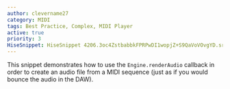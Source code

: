 ```yaml
---
author: clevername27
category: MIDI
tags: Best Practice, Complex, MIDI Player
active: true
priority: 3
HiseSnippet: HiseSnippet 4206.3oc4ZstbabbkFPRPwDI1wopjZ+S9QaVoVOvgYD.srcVqRkDI.nHrIEQHnshrKGklyz.XjFL8jYZPPrtzV6SSdNxiPp7Dr09D32fjuS28bC.hVKqMIZqkkHEPe4zma824xLCSjdhzTYRs5ac1xXQs5+nFiVFol1cJOHp1fd0p+NM5J8Er9WxmEGJps+xXdZpvuV8527QzZpu0spo+46dv97PdjmnXnZ09RYfm3nfYAphQG9vOOHL7.tu3rfYkV8ce3.OYTWYnbN3ma1ncsXt2K3SDOlSK6FMpU+188CTxjQJtRjVq9s1W5ubzT4hHy5+xfzfyAShuzo1HPHyvGHC8INlFsV2oAg9Cyj6zZ0p2XXgV3lFsvOswwA9A4iWnMdW8DrhcTVeT+FUYuaVg85Tl8ZWh81.KciRrzOHyvnYoP9RQh0vb7fdCXlQ5TgQ5NOIQDoFI9CyEULHe2CrScVBTskG+HoLteDGrme4gIpeNV5nXQ0IpeyWaYsyUJq0Hw5ffPAI20y9BVMIivl2iq30pOswmbW2ny93O+W28zwGenq6yOZ3nylbvScwOG3Nz0s2E2M5eu2WbY5AXjK9JW2AG878Fe7K5e34teU2g6s+iNxcO2mO7yF8zKcG8T2O4W94z1N+K9MG9gW7Q2sydQ+13G4ViNbi+1unw2N7zS9r9cO6YGbxQ85e5K8SlO6YSv+lmp3W3NKfT1jO7nfIQb07Drqa+34y1mCAqjt5wxYAXd8sL6fu6C6Ih1zvjc.5zDU4aQFiSE8+YhYwxhA9cOrVIWlaYbY9IMF4kDDqJlgzo+vFChThjwbup2lMqs1M94+7F24C9.1dy8CjL3q3KRXBys+lMeRRfRIhXmujsOtDy5eAOJk4vi7YogASlpBWh8.ZCwR3SKq6zjfTkLdJ6PHUsZ17roAorznf3Xgh4KlIiRUIjSDCdOLkjMOUvTSAjSzjfHgqgEzriSKlGOLjbHYAQLYBwaXGmKmC2b8lRs97L4XFmkFDMArs9hRr9hBsbNiqEtwvV6ZYH7ONCrwTrjz.HrAiCf.P7hGG+gjvkx4r3D443VxRVDtPPDiVqXFtRg8OCBMySR61CRDzIKSUhYrfw58NkegfMadnJHtJSkxVLMvaJXdbJfEBRXyfACPezI3GLdrftzx7nKOrTHs9rIhHQB48.0OzEpobkgSCTueJrAfMlQZNMSNUJeAQ3Yr4wM0ZfIgPNBYPyGkFKSTf4h7CgvyMrPD64vK2vQPORdj5onOKiKXO5XWPdB.5VkHCYv9vpHZXARXPZ07CtSylcwpfj3Ni+BwAI3K49hN61o8NrNeb6V2qYy6bG1if2AYngEjEyiDgjeEoFfqraSOxqgcAOgAPtuLPrfceVFs499CoM3rscts2gAR+uQT1NhapP4r8h.e0TLIN4RGpeB+pOQsqXOrpIPcsoi0Nm4X+vcAsKukMd1qu.nGkK5Z81SwJ2tK7pdQJ6ekcn7BPcKKumu1dUVmWlYKBZ.VUGZ2chPULpy1kihjQzPI2P0GcLiP8dQfxb.zUF13D4L8rD1gJE3skNvwAIopLXbblEGU1ASSbDvDbZ80c9l60rzB.0nIcpPicfS5b6e2jp5XItjlonbFCj.UfLxQbALJsXM+1laovEbWeDGwcJo4.Somz7s6YmOQDif7fovQrETAcmJ.JyhoBMj.Is3XRv0jTlGYHvEKYD6TC93RgRuImAQDLh.2r.PwyEdJFQb1B4bbw8bg8VF8Q.il.RRt2Dw+8BSv2eOswXQhZYqlaAbCib3ZORHOa8s3WLiSPZOwX.P56THe.rIlzYsvl2BR9VDScFHu3RbbQfszFPsKdNRp9564zZDdyITKd5xHuo31Izr.oygOVspJvGLYL3G6QPyMVaqRkUPl8EgBkAYl3MywuPjidlg0GxmctOm.Q7DwJZFJvjk5gRvqjyU.oh.VcDlOi80KR63clrm4ztOacMBYU0Dyjji9PI0vDx.7ECrH0tL7IfAP9ZDS3IiWlKbPG4wyX3d68DihSKIbOJ.qNbfxkNHMCnQM6a07DSPdsavZk4gm46x95bY4abZoMiao+CfZRkHlUbB4otcu9G0+r9rsY+xBg2UIGovzSbZ2BtxztJlyXMni7jjdAHFABerzwrrWp+uWheEgohRtOGNXTeJgWD0hsa61s+T7EQrItv6AcxXJnGBukPVOh8nnEJSHQnPHjdnUXb3u.qD7cDIIxDBzXcI58XOEwIybNzN8zsLaVHZXA2syXzW17kV3p6++jeX6OWo.QwAru.le6cXnxZVBFyrnNUw2MC5rscRC.OgeaGvfbqvkMBu1P2sWc5fzikjxgmrb6bTsJqHE4ILHBZY7MrjwbXPVcMqD+nzbcMAhyQDkQ1IsSfkGDEBfiB+sUWhCkCiLBL4NPYDBNj8sFTwAi0d+maTg.YKFbIRf7+9+7OZfqxWt1k0rCddVYIzVnfK1cn2Ro..Ao8mEqfKI68tuQ0nozVVWwII7y0muFTjEhfHEAiJE.jVtAzPuPJXyZQh5mMiw+uBVIkPjNqW5CoHmIKFEHilfFXtwEiFIU5LNoArTJOQTHwXZJEZOJ6XtpZdpzEoXYZ.YH1APiuOvTnwvgtHPM0RMNoMhLIUFhpA.PUIT1wAWpg7n8iDLACMiGMGN.KAVoNJDm4fL87kyxPr0Zqrr3r7DhFtTe1VIIiGcKYBFKTHQUMdNJ7IMqvGl7bSzNMvr27PtE0uD4TTMmElFkovo0LLUJnxBNY1QnHZhZJAuaVhqsVKyRLS9AklMq9pUl2IaAkJAicG1cca25UPIa8W2qjd3wvh+o5r58kQuuZs.ZZ8KAvSwCAD4Lt9lVt2pkzVpY0d.bDN.IhR4EXySe+gGaoFnkEODKwsj5LEJFaISPKNRWvV5AxjeybN4MuufqRcLxVqbIwrWJkd88gBR3gjXThiMNHGRMPIwZKxWLA1PEZ57gstGq7OT1ScWaocQtOT5wcJuZxihP0QoM5YWeWFDITYBL1mClf1N4+J8QtYW4F9RBJBgAum9Xn5RHE5B9RXxVDstnP9yJn1bTo4rHsQ0qzQl9MGgwMdd5TmbR1pr2hMMQcNyT5qZ61FpuMmX6v5dxwCOYT+Se1oEymgo25dakGB7ZDAzFGLOtG6.af.MozkCmGZ.elxzxTKuNU.gFl3iZ2lMKEPP.JTCGRWE73QT5qWD3C4j9zDJ5.JiKwksVPmqR.YN3FgF62DD4QVfeb4pHMv76Re1nSdr8JDoXM9zAoGDDEjNEb98oIcGa+58zVEyhxXwgx.syOstrwxreTHpBhkGZiXqQTWNrADoZzoTe4LcUfnFbJGOVZnT4x5oSXhT0PvKWSQ19RYyP51j5DwJ1wRd.lSYAyDA50yyVcdYo6PafW7cSyMJoNzUkixZnSd0Mm5ZOFmAJskCoYHo5.njffEj5eCMZRBtw.Oe6MzzV58UoJLc1rV5aThYKNOs68RoXETbLBEKAI+jaIMMnHzujBwkk0TFcuXVpyrNhvjfG.9qO+7fv.0xR3elMRcK7LI0kJpLfWESV9pIUx+JpvhpUz3dkND8kWcyJySeFGCMvHS8C.48.CXYoAod00JWSzUirpOjHwBSkEbcCcViQPwDFEgtRCpZ0EZIia1UVXZ9LPJ7mL+FqYjCZMOrD2Sa5LYecVMfs2fvP7utCs5xv21j.zyHcg6B9EaWASajPjkCjlaJ4CCoNQHcob+JNcj2K05KaX.b9EEvtls6qa+MtEgpxpbyv3YGnql1zsy2qJoaYp5ojv5pUa6kIuNe8ZG32ryZwNOEVImVHC66ZDaaYQWMkWive+zcMrjhBkKbFzc3SXZKkK6IT+4x+No40kxJ72gpzR6rLCdK4TKK2sfvb+aoFRgrLZf+MdiNq9TXqJKyUCrYOHJudBdmR7KgpOHmSh0XqT3gJWsz7B08PpcBmKf.YR4vW6vVQGmNUtvIWY8RFYIJCCOLKPitItiQ8E1xBZSGYmMTnIa6r87o5xmqDGvVe4K2PzPCKRmxt8npQhmtVtxrA1LB8zMPBLPZ9EkDggEyS92TJzNYcVnotUJbpAtTuvGfJfoZl04ApOLPlHYkRKLTvkcLe44ByY79oYshFk6OgCkOx4wsbqOGRc55T4bErXEcLahoaYSPjxvv8BCcZeYmNGn+IqoXDXoNIFnGxjbvIgxz71zBsMU+rePJUK1dzBs8iA2.NhPB1m5ecpSayUaRGyeQV5t5XlUKoyTYvNVcODMcYe3vu6uJlm.XOxgSGkJk4XZT8k6X6X8RTQDUnrFfcpfd.EszGIYVhEdAiMs2Yh.kjq.XNstDAbhCfWcVYYzgI3nrGpLueEAUxoGqfURoAOMarMVp4iWcENkzNYp1QhbnMpY5zCAUmq+lO3IlTcoU4X9uT2ESAdSF4FnnmNfPGz3UPCPcmJLOgxrlzna4nIKrg5jQHZYRJvdeVmU3dCGnYW.DsfLl4GjNMCiOEQ2pmH4BXaiypoGRDhPiL8TeRqUcM2c2bWyJZiUa16CXUzOrOk09x82ek8dfT2OMwXNhir8NrN1hAm3RrwdgH0Eg+YhKUNYdx117.b7M6auCaaOjKORhhhZ9x0aack6fUDVr9RclgbdNIxQK+fNrUmZ73MNWQYPabZpXmjqZiNQ5xsx5+S1BqU+VUetuMd8dtudllnUZgxnAQApSPdwupGLeMam2vm9hA5GCbs50siMzzj7.hEp2SbQfmv7LO2pQOQ5KPQXfpcy5hUs5ukRO66Xehnl1cUid.ta0v16qZWBooN8vTWl8AxDi81vTgRsRctiVAsjxspKaWZDGP3a+Wxd9skXjFFF4sydzrjA2xGV.5U3iu56ih29USQq61JTjsIJV8wMQunCUebS01vyW9cafpvoV8T8MjfdsPrS.WpJOiY5o8ghKTKq7pD7+Vu1Dutr3Oowv.k2zMyi2XC7H8FY72Adz9xl71M5ijF8TEL3sZbvu8uOuYIkO9el43+gMdBbh0OZP8g+yzemZYEB2aeFycth26m+7q668S7q868yIH7vEhyLOa5TQmxTdk41s7b8Dp4QUWtYnJqhDuCf3UZcu0CyFb2xCh6RUHF9dEJcbvkEe8+5AlGszHAjF+SR8fvV8s636dvv4H00mP285TdiECua4gOjm3C6hWEGwadUuBTctluBT29MtWAp+O.bS85k3wergG+AM16vdiN0Byn+LJ.7BQHBWU8RzwnV43oxnfJl2SQVnAZL6Rb7FEi8TJfT2cdxEhp96d7kqMpYwqOxQBvZkGl5z6ZjKef28+3gin28oxW+e5e5TTlAOsxE59dRXRDWS09U+BiU4806pbMd6FFgjogadyKLz6jweFqvadL3Opg17+lp96G2v5L9FqB7cZXua7lpJ7JyD5l++lLgt5.LHJO6M57Y+WZfrM1koMkr+4XKMExN4XNBeQUa734yFgz47D1dxRUJV+FTgKlu2NqhjQnzJ8W9q3G6jcxpthlrS1j+C4Llw8RjOy9tLRAadK8HPtizuTva03X56rN0z0EWVYNCYE8LOupjZsMt60cie30ci285twO55twO95twO45twe82+FojV2atRZdP7Tx6C6ad2xqm+duW+l09avkWJpI
---
```





This snippet demonstrates how to use the `Engine.renderAudio` callback in order to create an audio file from a MIDI sequence (just as if you would bounce the audio in the DAW).

